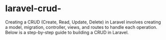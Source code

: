 # laravel-crud-
Creating a CRUD (Create, Read, Update, Delete) in Laravel involves creating a model, migration, controller, views, and routes to handle each operation. Below is a step-by-step guide to building a CRUD in Laravel.
